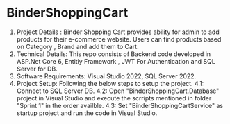 # BinderShoppingCart
1. Project Details : Binder Shopping Cart provides ability for admin to add products for their e-commerce website. Users can find products based on Category , Brand and add them to Cart.
2. Technical Details: This repo consists of  Backend code developed in ASP.Net Core 6, Entitiy Framework , JWT For Authentication and SQL Server for DB.
3. Software Requirements: Visual Studio 2022, SQL Server 2022.
4. Project Setup: Following the below steps to setup the project.
    4.1: Connect to SQL Server DB.
    4.2: Open "BinderShoppingCart.Database" project in Visual Studio and execute the scrripts mentioned in folder "Sprint 1" in the order availble.
    4.3: Set "BinderShoppingCartService" as startup project and run the code in Visual Studio.
